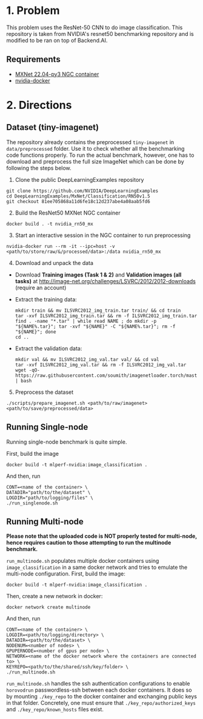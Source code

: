 # 1. Problem

This problem uses the ResNet-50 CNN to do image classification.
This repository is taken from NVIDIA's resnet50 benchmarking repository and is modified to be ran on top of Backend.AI.

## Requirements
* [MXNet 22.04-py3 NGC container](https://ngc.nvidia.com/catalog/containers/nvidia:mxnet)
* [nvidia-docker](https://github.com/NVIDIA/nvidia-docker)

# 2. Directions

## Dataset (tiny-imagenet)
The repository already contains the preprocessed `tiny-imagenet` in `data/preprocessed` folder. Use it to check whether all the benchmarking code functions properly. To run the actual benchmark, however, one has to download and preprocess the full size ImageNet which can be done by following the steps below.

1. Clone the public DeepLearningExamples repository
```
git clone https://github.com/NVIDIA/DeepLearningExamples
cd DeepLearningExamples/MxNet/Classification/RN50v1.5
git checkout 81ee705868a11d6fe18c12d237abe4a08aab5fd6
```

2. Build the ResNet50 MXNet NGC container
```
docker build . -t nvidia_rn50_mx
```

3. Start an interactive session in the NGC container to run preprocessing
```
nvidia-docker run --rm -it --ipc=host -v <path/to/store/raw/&/processed/data>:/data nvidia_rn50_mx
```

4. Download and unpack the data
* Download **Training images (Task 1 &amp; 2)** and **Validation images (all tasks)** at http://image-net.org/challenges/LSVRC/2012/2012-downloads (require an account)
* Extract the training data:
    ```
    mkdir train && mv ILSVRC2012_img_train.tar train/ && cd train
    tar -xvf ILSVRC2012_img_train.tar && rm -f ILSVRC2012_img_train.tar
    find . -name "*.tar" | while read NAME ; do mkdir -p "${NAME%.tar}"; tar -xvf "${NAME}" -C "${NAME%.tar}"; rm -f "${NAME}"; done
    cd ..
    ```
    
* Extract the validation data:
    ```
    mkdir val && mv ILSVRC2012_img_val.tar val/ && cd val 
    tar -xvf ILSVRC2012_img_val.tar && rm -f ILSVRC2012_img_val.tar
    wget -qO- https://raw.githubusercontent.com/soumith/imagenetloader.torch/master/valprep.sh | bash
    ```

5. Preprocess the dataset
```
./scripts/prepare_imagenet.sh <path/to/raw/imagenet> <path/to/save/preprocessed/data>
```

## Running Single-node
Running single-node benchmark is quite simple.

First, build the image
```
docker build -t mlperf-nvidia:image_classification .
```

And then, run
```
CONT=<name of the container> \
DATADIR="path/to/the/dataset" \
LOGDIR="path/to/logging/files" \
./run_singlenode.sh
```

## Running Multi-node
**Please note that the uploaded code is NOT properly tested for multi-node, hence requires caution to those attempting to run the multinode benchmark.**

`run_multinode.sh` populates multiple docker containers using `image_classification` in a same docker network and tries to emulate the multi-node configuration.
First, build the image:
```
docker build -t mlperf-nvidia:image_classification .
```

Then, create a new network in docker:
```
docker network create multinode
```

And then, run
```
CONT=<name of the container> \
LOGDIR=<path/to/logging/directory> \
DATADIR=<path/to/the/dataset> \
NODENUM=<number of nodes> \
GPUPERNODE=<number of gpus per node> \
NETWORK=<name of the docker network where the containers are connected to> \
KEYREPO=<path/to/the/shared/ssh/key/folder> \
./run_multinode.sh
```

`run_multinode.sh` handles the ssh authentication configurations to enable `horovodrun` passwordless-ssh between each docker containers. It does so by mounting `./key_repo` to the docker container and exchanging public keys in that folder. Concretely, one must ensure that `./key_repo/authorized_keys` and `./key_repo/known_hosts` files exist.
